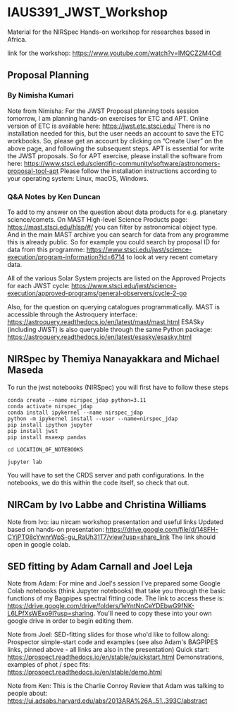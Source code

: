# IAUS391_JWST_Workshop
Material for the NIRSpec Hands-on workshop for researches based in Africa. 

 link for the workshop: https://www.youtube.com/watch?v=IMQCZ2M4CdI

## Proposal Planning 

### By Nimisha Kumari

Note from Nimisha: For the JWST Proposal planning tools session tomorrow, I am planning hands-on exercises for ETC and APT.
Online version of ETC is available here: https://jwst.etc.stsci.edu/
There is no installation needed for this, but the user needs an account to save the ETC workbooks. So, please get an account by clicking on “Create User” on the above page, and following the subsequent steps.
APT is essential for write the  JWST proposals. So for APT exercise, please install the software from here: https://www.stsci.edu/scientific-community/software/astronomers-proposal-tool-apt
Please follow the installation instructions according to your operating system: Linux, macOS, Windows.

### Q\&A Notes by Ken Duncan 

To add to my answer on the question about data products for e.g. planetary science/comets. On MAST High-level Science Products page: https://mast.stsci.edu/hlsp/#/ you can filter by astronomical object type. And in the main MAST archive you can search for data from any programme this is already public. So for example you could search by proposal ID for data from this programme: https://www.stsci.edu/jwst/science-execution/program-information?id=6714 to look at very recent cometary data. 

All of the various Solar System projects are listed on the Approved Projects for each JWST cycle: https://www.stsci.edu/jwst/science-execution/approved-programs/general-observers/cycle-2-go

Also, for the question on querying catalogues programmatically. MAST is accessible through the Astroquery interface: https://astroquery.readthedocs.io/en/latest/mast/mast.html
ESASky (including JWST) is also queryable through the same Python package: https://astroquery.readthedocs.io/en/latest/esasky/esasky.html  


## NIRSpec by Themiya Nanayakkara and Michael Maseda

To run the jwst notebooks (NIRSpec) you will first have to follow these steps

```
conda create --name nirspec_jdap python=3.11
conda activate nirspec_jdap
conda install ipykernel --name nirspec_jdap
python -m ipykernel install --user --name=nirspec_jdap
pip install ipython jupyter
pip install jwst
pip install msaexp pandas

cd LOCATION_OF_NOTEBOOKS

jupyter lab
```

You will have to set the CRDS server and path configurations. In the notebooks, we do this within the code itself, so check that out. 


## NIRCam by Ivo Labbe and Christina Williams

Note from Ivo: iau nircam workshop presentation and useful links
Updated based on hands-on presentation:
https://drive.google.com/file/d/148FH-CYjPT08cYwnrWpS-gu_RaUh31T7/view?usp=share_link
The link should open in google colab.

## SED fitting by Adam Carnall and Joel Leja

Note from Adam: For mine and Joel's session I've prepared some Google Colab notebooks (think Jupyter notebooks) that take you through the basic functions of my Bagpipes spectral fitting code. The link to access these is: https://drive.google.com/drive/folders/1eYntNnCeYDEbwG9fNK-L6LPfXsWExo9I?usp=sharing. You'll need to copy these into your own google drive in order to begin editing them.

Note from Joel: SED-fitting slides for those who'd like to follow along:
Prospector simple-start code and examples (see also Adam's BAGPIPES links, pinned above - all links are also in the presentation)
Quick start:
https://prospect.readthedocs.io/en/stable/quickstart.html
Demonstrations, examples of phot / spec fits:
https://prospect.readthedocs.io/en/stable/demo.html

Note from Ken: This is the Charlie Conroy Review that Adam was talking to people about: https://ui.adsabs.harvard.edu/abs/2013ARA%26A..51..393C/abstract


